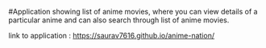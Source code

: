 #Application showing list of anime movies, where you can view details of a particular anime and can also search through list of anime movies.

link to application : https://saurav7616.github.io/anime-nation/
